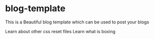 # blog-template

This is a Beautiful blog template which can be used to post your blogs

Learn about other css reset files
Learn what is boxing